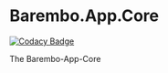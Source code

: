 # Barembo.App.Core

[![Codacy Badge](https://app.codacy.com/project/badge/Grade/2c7b16e7aefa47f6a0e45de32c9816c5)](https://www.codacy.com/gh/TopperDEL/Barembo.App.Core/dashboard?utm_source=github.com&amp;utm_medium=referral&amp;utm_content=TopperDEL/Barembo.App.Core&amp;utm_campaign=Badge_Grade)

 The Barembo-App-Core
